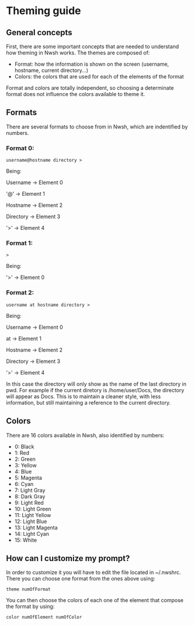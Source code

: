 # Theming guide

## General concepts
First, there are some important concepts that are needed to understand how theming in Nwsh works. The themes are composed of:
* Format: how the information is shown on the screen (username, hostname, current directory...)
* Colors: the colors that are used for each of the elements of the format

Format and colors are totally independent, so choosing a determinate format does not influence the colors available to theme it.

## Formats
There are several formats to choose from in Nwsh, which are indentified by numbers.
### Format 0:
`username@hostname directory >`

Being:

Username -> Element 0

'@' -> Element 1

Hostname -> Element 2

Directory -> Element 3

'>' -> Element 4

### Format 1:
`>`

Being:

'>' -> Element 0

### Format 2:
`username at hostname directory >`

Being:

Username -> Element 0

at -> Element 1

Hostname -> Element 2

Directory -> Element 3

'>' -> Element 4

In this case the directory will only show as the name of the last directory in pwd. For example if the current diretory is /home/user/Docs, the directory will appear as Docs. This is to maintain a cleaner style, with less information, but still maintaining a reference to the current directory.

## Colors
There are 16 colors available in Nwsh, also identified by numbers:
 * 0: Black
 * 1: Red
 * 2: Green
 * 3: Yellow
 * 4: Blue
 * 5: Magenta
 * 6: Cyan
 * 7: Light Gray
 * 8: Dark Gray
 * 9: Light Red
 * 10: Light Green
 * 11: Light Yellow
 * 12: Light Blue
 * 13: Light Magenta
 * 14: Light Cyan
 * 15: White

## How can I customize my prompt?
In order to customize it you will have to edit the file located in ~/.nwshrc. There you can choose one format from the ones above using:

`theme numOfFormat`

You can then choose the colors of each one of the element that compose the format by using:

`color numOfElement numOfColor`
